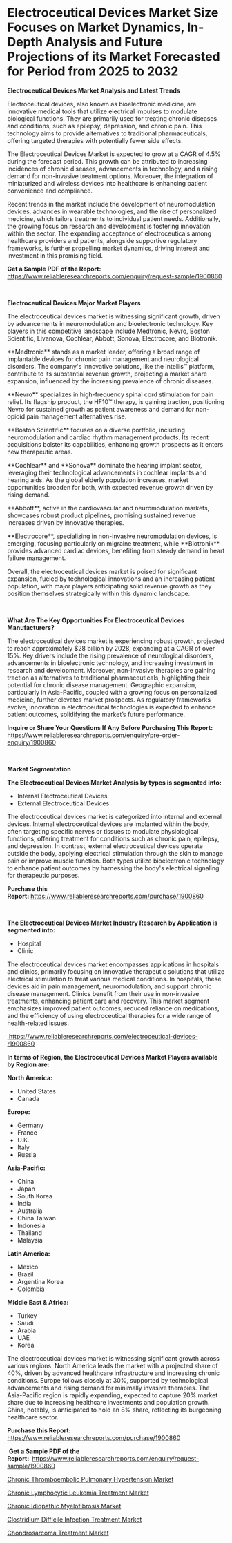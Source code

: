 <p><h1>Electroceutical Devices Market Size Focuses on Market Dynamics, In-Depth Analysis and Future Projections of its Market Forecasted for Period from 2025 to 2032</h1></p><p><strong>Electroceutical Devices Market Analysis and Latest Trends</strong></p>
<p><p>Electroceutical devices, also known as bioelectronic medicine, are innovative medical tools that utilize electrical impulses to modulate biological functions. They are primarily used for treating chronic diseases and conditions, such as epilepsy, depression, and chronic pain. This technology aims to provide alternatives to traditional pharmaceuticals, offering targeted therapies with potentially fewer side effects.</p><p>The Electroceutical Devices Market is expected to grow at a CAGR of 4.5% during the forecast period. This growth can be attributed to increasing incidences of chronic diseases, advancements in technology, and a rising demand for non-invasive treatment options. Moreover, the integration of miniaturized and wireless devices into healthcare is enhancing patient convenience and compliance.</p><p>Recent trends in the market include the development of neuromodulation devices, advances in wearable technologies, and the rise of personalized medicine, which tailors treatments to individual patient needs. Additionally, the growing focus on research and development is fostering innovation within the sector. The expanding acceptance of electroceuticals among healthcare providers and patients, alongside supportive regulatory frameworks, is further propelling market dynamics, driving interest and investment in this promising field.</p></p>
<p><strong>Get a Sample PDF of the Report:&nbsp;</strong> <a href="https://www.reliableresearchreports.com/enquiry/request-sample/1900860?utm_campaign=10&utm_medium=2&utm_source=Github&utm_content=ia&utm_term=03032025&utm_id=electroceutical-devices">https://www.reliableresearchreports.com/enquiry/request-sample/1900860</a></p>
<p>&nbsp;</p>
<p><strong>Electroceutical Devices Major Market Players</strong></p>
<p><p>The electroceutical devices market is witnessing significant growth, driven by advancements in neuromodulation and bioelectronic technology. Key players in this competitive landscape include Medtronic, Nevro, Boston Scientific, Livanova, Cochlear, Abbott, Sonova, Electrocore, and Biotronik.</p><p>**Medtronic** stands as a market leader, offering a broad range of implantable devices for chronic pain management and neurological disorders. The company's innovative solutions, like the Intellis™ platform, contribute to its substantial revenue growth, projecting a market share expansion, influenced by the increasing prevalence of chronic diseases.</p><p>**Nevro** specializes in high-frequency spinal cord stimulation for pain relief. Its flagship product, the HF10™ therapy, is gaining traction, positioning Nevro for sustained growth as patient awareness and demand for non-opioid pain management alternatives rise.</p><p>**Boston Scientific** focuses on a diverse portfolio, including neuromodulation and cardiac rhythm management products. Its recent acquisitions bolster its capabilities, enhancing growth prospects as it enters new therapeutic areas.</p><p>**Cochlear** and **Sonova** dominate the hearing implant sector, leveraging their technological advancements in cochlear implants and hearing aids. As the global elderly population increases, market opportunities broaden for both, with expected revenue growth driven by rising demand.</p><p>**Abbott**, active in the cardiovascular and neuromodulation markets, showcases robust product pipelines, promising sustained revenue increases driven by innovative therapies.</p><p>**Electrocore**, specializing in non-invasive neuromodulation devices, is emerging, focusing particularly on migraine treatment, while **Biotronik** provides advanced cardiac devices, benefiting from steady demand in heart failure management.</p><p>Overall, the electroceutical devices market is poised for significant expansion, fueled by technological innovations and an increasing patient population, with major players anticipating solid revenue growth as they position themselves strategically within this dynamic landscape.</p></p>
<p>&nbsp;</p>
<p><strong>What Are The Key Opportunities For Electroceutical Devices Manufacturers?</strong></p>
<p><p>The electroceutical devices market is experiencing robust growth, projected to reach approximately $28 billion by 2028, expanding at a CAGR of over 15%. Key drivers include the rising prevalence of neurological disorders, advancements in bioelectronic technology, and increasing investment in research and development. Moreover, non-invasive therapies are gaining traction as alternatives to traditional pharmaceuticals, highlighting their potential for chronic disease management. Geographic expansion, particularly in Asia-Pacific, coupled with a growing focus on personalized medicine, further elevates market prospects. As regulatory frameworks evolve, innovation in electroceutical technologies is expected to enhance patient outcomes, solidifying the market’s future performance.</p></p>
<p><strong>Inquire or Share Your Questions If Any Before Purchasing This Report:</strong> <a href="https://www.reliableresearchreports.com/enquiry/pre-order-enquiry/1900860?utm_campaign=10&utm_medium=2&utm_source=Github&utm_content=ia&utm_term=03032025&utm_id=electroceutical-devices">https://www.reliableresearchreports.com/enquiry/pre-order-enquiry/1900860</a></p>
<p>&nbsp;</p>
<p><strong>Market Segmentation</strong></p>
<p><strong>The Electroceutical Devices Market Analysis by types is segmented into:</strong></p>
<p><ul><li>Internal Electroceutical Devices</li><li>External Electroceutical Devices</li></ul></p>
<p><p>The electroceutical devices market is categorized into internal and external devices. Internal electroceutical devices are implanted within the body, often targeting specific nerves or tissues to modulate physiological functions, offering treatment for conditions such as chronic pain, epilepsy, and depression. In contrast, external electroceutical devices operate outside the body, applying electrical stimulation through the skin to manage pain or improve muscle function. Both types utilize bioelectronic technology to enhance patient outcomes by harnessing the body's electrical signaling for therapeutic purposes.</p></p>
<p><strong>Purchase this Report:&nbsp;</strong><a href="https://www.reliableresearchreports.com/purchase/1900860?utm_campaign=10&utm_medium=2&utm_source=Github&utm_content=ia&utm_term=03032025&utm_id=electroceutical-devices">https://www.reliableresearchreports.com/purchase/1900860</a></p>
<p>&nbsp;</p>
<p><strong>The Electroceutical Devices Market Industry Research by Application is segmented into:</strong></p>
<p><ul><li>Hospital</li><li>Clinic</li></ul></p>
<p><p>The electroceutical devices market encompasses applications in hospitals and clinics, primarily focusing on innovative therapeutic solutions that utilize electrical stimulation to treat various medical conditions. In hospitals, these devices aid in pain management, neuromodulation, and support chronic disease management. Clinics benefit from their use in non-invasive treatments, enhancing patient care and recovery. This market segment emphasizes improved patient outcomes, reduced reliance on medications, and the efficiency of using electroceutical therapies for a wide range of health-related issues.</p></p>
<p><a href="https://www.reliableresearchreports.com/electroceutical-devices-r1900860?utm_campaign=10&utm_medium=2&utm_source=Github&utm_content=ia&utm_term=03032025&utm_id=electroceutical-devices">&nbsp;https://www.reliableresearchreports.com/electroceutical-devices-r1900860</a></p>
<p><strong>In terms of Region, the Electroceutical Devices Market Players available by Region are:</strong></p>
<p>
    <p> <strong> North America: </strong>
        <ul>
            <li>United States</li>
            <li>Canada</li>
        </ul>
        </p> 
    <p> <strong> Europe: </strong>
        <ul>
            <li>Germany</li>
            <li>France</li>
            <li>U.K.</li>
            <li>Italy</li>
            <li>Russia</li>
        </ul>
        </p> 
    <p> <strong> Asia-Pacific: </strong>
        <ul>
            <li>China</li>
            <li>Japan</li>
            <li>South Korea</li>
            <li>India</li>
            <li>Australia</li>
            <li>China Taiwan</li>
            <li>Indonesia</li>
            <li>Thailand</li>
            <li>Malaysia</li>
        </ul>
        </p> 
    <p> <strong> Latin America: </strong>
        <ul>
            <li>Mexico</li>
            <li>Brazil</li>
            <li>Argentina Korea</li>
            <li>Colombia</li>
        </ul>
        </p> 
    <p> <strong> Middle East & Africa: </strong>
        <ul>
            <li>Turkey</li>
            <li>Saudi</li>
            <li>Arabia</li>
            <li>UAE</li>
            <li>Korea</li>
        </ul>
    </p>
    </p>
<p><p>The electroceutical devices market is witnessing significant growth across various regions. North America leads the market with a projected share of 40%, driven by advanced healthcare infrastructure and increasing chronic conditions. Europe follows closely at 30%, supported by technological advancements and rising demand for minimally invasive therapies. The Asia-Pacific region is rapidly expanding, expected to capture 20% market share due to increasing healthcare investments and population growth. China, notably, is anticipated to hold an 8% share, reflecting its burgeoning healthcare sector. </p></p>
<p><strong>Purchase this Report: </strong><a href="https://www.reliableresearchreports.com/purchase/1900860?utm_campaign=10&utm_medium=2&utm_source=Github&utm_content=ia&utm_term=03032025&utm_id=electroceutical-devices">https://www.reliableresearchreports.com/purchase/1900860</a></p>
<p>&nbsp;<strong>Get a Sample PDF of the Report:&nbsp;&nbsp;</strong><a href="https://www.reliableresearchreports.com/enquiry/request-sample/1900860?utm_campaign=10&utm_medium=2&utm_source=Github&utm_content=ia&utm_term=03032025&utm_id=electroceutical-devices">https://www.reliableresearchreports.com/enquiry/request-sample/1900860</a></p>
<p><strong></strong></p>
<p><p><a href="https://github.com/bulkagumanvv/Market-Research-Report-List-1/blob/main/chronic-thromboembolic-pulmonary-hypertension-market.md?utm_campaign=10&utm_medium=2&utm_source=Github&utm_content=ia&utm_term=03032025&utm_id=electroceutical-devices">Chronic Thromboembolic Pulmonary Hypertension Market</a></p><p><a href="https://github.com/geyangvayora/Market-Research-Report-List-1/blob/main/chronic-lymphocytic-leukemia-treatment-market.md?utm_campaign=10&utm_medium=2&utm_source=Github&utm_content=ia&utm_term=03032025&utm_id=electroceutical-devices">Chronic Lymphocytic Leukemia Treatment Market</a></p><p><a href="https://github.com/saklpelzami95/Market-Research-Report-List-1/blob/main/chronic-idiopathic-myelofibrosis-market.md?utm_campaign=10&utm_medium=2&utm_source=Github&utm_content=ia&utm_term=03032025&utm_id=electroceutical-devices">Chronic Idiopathic Myelofibrosis Market</a></p><p><a href="https://github.com/shamyzinniwl/Market-Research-Report-List-1/blob/main/clostridium-difficile-infection-treatment-market.md?utm_campaign=10&utm_medium=2&utm_source=Github&utm_content=ia&utm_term=03032025&utm_id=electroceutical-devices">Clostridium Difficile Infection Treatment Market</a></p><p><a href="https://github.com/beroxiluwaya/Market-Research-Report-List-1/blob/main/chondrosarcoma-treatment-market.md?utm_campaign=10&utm_medium=2&utm_source=Github&utm_content=ia&utm_term=03032025&utm_id=electroceutical-devices">Chondrosarcoma Treatment Market</a></p></p>